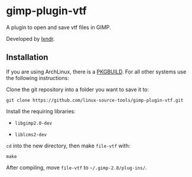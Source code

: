 gimp-plugin-vtf
===============

A plugin to open and save vtf files in GIMP.

Developed by [lxndr](https://github.com/lxndr).

## Installation
If you are using ArchLinux, there is a [PKGBUILD](https://gist.github.com/Rahix/a297457945ab236551c9ffbe5f6b9052).
For all other systems use the following instructions:

Clone the git repository into a folder you want to save it to:
```console
git clone https://github.com/linux-source-tools/gimp-plugin-vtf.git
```

Install the requiring libraries:
- `libgimp2.0-dev`

- `liblcms2-dev`

`cd` into the new directory, then make `file-vtf` with:
```console 
make
```

After compiling, move `file-vtf` to `~/.gimp-2.8/plug-ins/`.
